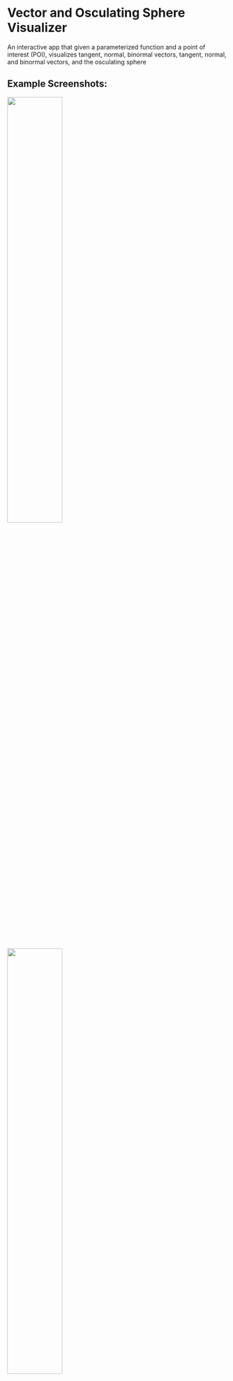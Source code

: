 # Vector and Osculating Sphere Visualizer
An interactive app that given a parameterized function and a point of interest (POI), visualizes tangent, normal, binormal vectors, tangent, normal, and binormal vectors, and the osculating sphere

## Example Screenshots:

<img src="(https://user-images.githubusercontent.com/35969859/228985113-b4c7cac3-9c03-4864-af5c-3a4d34e17980.png)" width = 50% height = 50%>

<img src="https://user-images.githubusercontent.com/35969859/228985958-9dba957a-cb7d-4e97-a8bd-723becc667a2.png" width = 50% height = 50%>

<img src="https://user-images.githubusercontent.com/35969859/228986122-eeeec5d4-719b-497f-8e11-bbcbb2937f95.png" width = 50% height = 50%>




